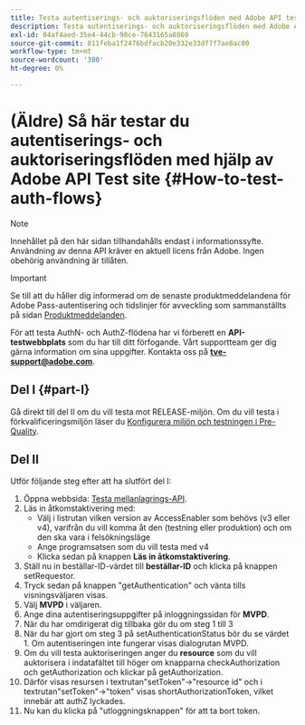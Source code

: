 ```yaml
---
title: Testa autentiserings- och auktoriseringsflöden med Adobe API test site
description: Testa autentiserings- och auktoriseringsflöden med Adobe API test site
exl-id: 04af4aed-35e4-44cb-98ce-7643165a8869
source-git-commit: 811feba1f2476bdfacb20e332e33df7f7ae8ac00
workflow-type: tm+mt
source-wordcount: '380'
ht-degree: 0%

---
```


# (Äldre) Så här testar du autentiserings- och auktoriseringsflöden med hjälp av Adobe API Test site {#How-to-test-auth-flows}

>[!NOTE]
>
>Innehållet på den här sidan tillhandahålls endast i informationssyfte. Användning av denna API kräver en aktuell licens från Adobe. Ingen obehörig användning är tillåten.

>[!IMPORTANT]
>
> Se till att du håller dig informerad om de senaste produktmeddelandena för Adobe Pass-autentisering och tidslinjer för avveckling som sammanställts på sidan [Produktmeddelanden](/help/authentication/product-announcements.md).

För att testa AuthN- och AuthZ-flödena har vi förberett en **API-testwebbplats** som du har till ditt förfogande. Vårt supportteam ger dig gärna information om sina uppgifter. Kontakta oss på **tve-support@adobe.com**.


## Del I {#part-I}

Gå direkt till del II om du vill testa mot RELEASE-miljön.  Om du vill testa i förkvalificeringsmiljön läser du [Konfigurera miljön och testningen i Pre-Quality](/help/authentication/notes-technical/environments/setting-up-your-environment-and-testing-in-prequal.md).

## Del II

Utför följande steg efter att ha slutfört del I:


1. Öppna webbsida: [Testa mellanlagrings-API](https://sp.auth-staging.adobe.com/apitest/api.html).
1. Läs in åtkomstaktivering med:
   * Välj i listrutan vilken version av AccessEnabler som behövs (v3 eller v4), varifrån du vill komma åt den (testning eller produktion) och om den ska vara i felsökningsläge
   * Ange programsatsen som du vill testa med v4
   * Klicka sedan på knappen **Läs in åtkomstaktivering**.
1. Ställ nu in beställar-ID-värdet till **beställar-ID** och klicka på knappen setRequestor.
1. Tryck sedan på knappen &quot;getAuthentication&quot; och vänta tills visningsväljaren visas.
1. Välj **MVPD** i väljaren.
1. Ange dina autentiseringsuppgifter på inloggningssidan för **MVPD**.
1. När du har omdirigerat dig tillbaka gör du om steg 1 till 3
1. När du har gjort om steg 3 på setAuthenticationStatus bör du se värdet 1. Om autentiseringen inte fungerar visas dialogrutan MVPD.
1. Om du vill testa auktoriseringen anger du **resource** som du vill auktorisera i indatafältet till höger om knapparna checkAuthorization och getAuthorization och klickar på getAuthorization.
1. Därför visas resursen i textrutan&quot;setToken&quot;-\>&quot;resource id&quot; och i textrutan&quot;setToken&quot;-\>&quot;token&quot; visas shortAuthorizationToken, vilket innebär att authZ lyckades.
1. Nu kan du klicka på &quot;utloggningsknappen&quot; för att ta bort token.
